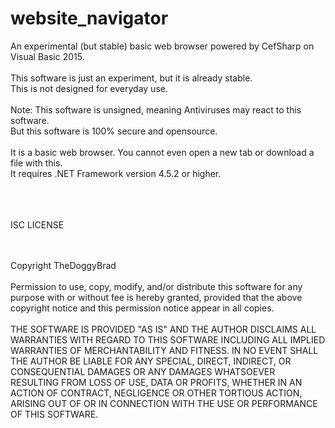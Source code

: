 # website_navigator
An experimental (but stable) basic web browser powered by CefSharp on Visual Basic 2015.
<br>
<br>
This software is just an experiment, but it is already stable.
<br>
This is not designed for everyday use.
<br>
<br>
Note: This software is unsigned, meaning Antiviruses may react to this software. 
<br>
But this software is 100% secure and opensource.
<br>
<br>
It is a basic web browser. You cannot even open a new tab or download a file with this.
<br>
It requires .NET Framework version 4.5.2 or higher.
<br>
<br>
<br>
<br>

ISC LICENSE
<br>
<br>
<br>


Copyright TheDoggyBrad
<br>
<br>
Permission to use, copy, modify, and/or distribute this software for any purpose with or without fee is hereby granted, provided that the above copyright notice and this permission notice appear in all copies.
<br>
<br>
THE SOFTWARE IS PROVIDED "AS IS" AND THE AUTHOR DISCLAIMS ALL WARRANTIES WITH REGARD TO THIS SOFTWARE INCLUDING ALL IMPLIED WARRANTIES OF MERCHANTABILITY AND FITNESS. IN NO EVENT SHALL THE AUTHOR BE LIABLE FOR ANY SPECIAL, DIRECT, INDIRECT, OR CONSEQUENTIAL DAMAGES OR ANY DAMAGES WHATSOEVER RESULTING FROM LOSS OF USE, DATA OR PROFITS, WHETHER IN AN ACTION OF CONTRACT, NEGLIGENCE OR OTHER TORTIOUS ACTION, ARISING OUT OF OR IN CONNECTION WITH THE USE OR PERFORMANCE OF THIS SOFTWARE.
